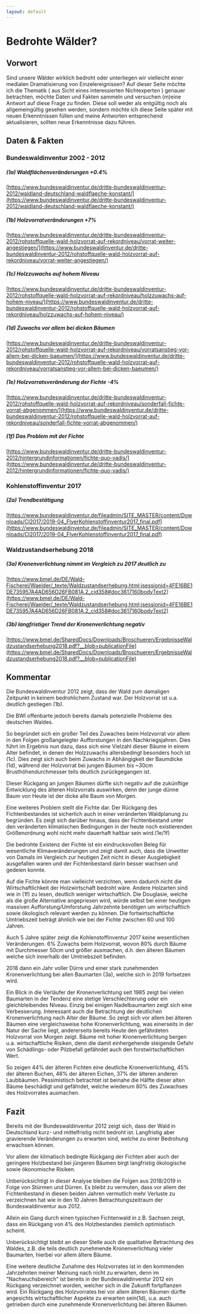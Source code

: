 ```yaml
---
layout: default
---
```


# Bedrohte Wälder?

## Vorwort

Sind unsere Wälder wirklich bedroht oder unterliegen wir vielleicht einer medialen Dramatisierung von Einzelereignissen?
Auf dieser Seite möchte ich die Thematik ( aus Sicht eines interessierten Nichtexperten ) genauer betrachten, möchte Daten und Fakten sammeln und versuchen (m)eine Antwort auf diese Frage zu finden.
Diese soll weder als entgültig noch als allgemeingültig gesehen werden, sondern möchte ich diese Seite später mit neuen Erkenntnissen füllen und meine Antworten entsprechend aktualisieren, sollten neue Erkenntnisse dazu führen.

## Daten & Fakten

### Bundeswaldinventur 2002 - 2012

##### (1a) Waldflächenveränderungen +0.4%
[https://www.bundeswaldinventur.de/dritte-bundeswaldinventur-2012/waldland-deutschland-waldflaeche-konstant/](https://www.bundeswaldinventur.de/dritte-bundeswaldinventur-2012/waldland-deutschland-waldflaeche-konstant/)

##### (1b) Holzvorratveränderungen +7%
[https://www.bundeswaldinventur.de/dritte-bundeswaldinventur-2012/rohstoffquelle-wald-holzvorrat-auf-rekordniveau/vorrat-weiter-angestiegen/](https://www.bundeswaldinventur.de/dritte-bundeswaldinventur-2012/rohstoffquelle-wald-holzvorrat-auf-rekordniveau/vorrat-weiter-angestiegen/)

##### (1c) Holzzuwachs auf hohem Niveau
[https://www.bundeswaldinventur.de/dritte-bundeswaldinventur-2012/rohstoffquelle-wald-holzvorrat-auf-rekordniveau/holzzuwachs-auf-hohem-niveau/](https://www.bundeswaldinventur.de/dritte-bundeswaldinventur-2012/rohstoffquelle-wald-holzvorrat-auf-rekordniveau/holzzuwachs-auf-hohem-niveau/)

##### (1d) Zuwachs vor allem bei dicken Bäumen
[https://www.bundeswaldinventur.de/dritte-bundeswaldinventur-2012/rohstoffquelle-wald-holzvorrat-auf-rekordniveau/vorratsanstieg-vor-allem-bei-dicken-baeumen/](https://www.bundeswaldinventur.de/dritte-bundeswaldinventur-2012/rohstoffquelle-wald-holzvorrat-auf-rekordniveau/vorratsanstieg-vor-allem-bei-dicken-baeumen/)

##### (1e) Holzvorratsveränderung der Fichte -4%
[https://www.bundeswaldinventur.de/dritte-bundeswaldinventur-2012/rohstoffquelle-wald-holzvorrat-auf-rekordniveau/sonderfall-fichte-vorrat-abgenommen/](https://www.bundeswaldinventur.de/dritte-bundeswaldinventur-2012/rohstoffquelle-wald-holzvorrat-auf-rekordniveau/sonderfall-fichte-vorrat-abgenommen/)

##### (1f) Das Problem mit der Fichte
[https://www.bundeswaldinventur.de/dritte-bundeswaldinventur-2012/hintergrundinformationen/fichte-quo-vadis/](https://www.bundeswaldinventur.de/dritte-bundeswaldinventur-2012/hintergrundinformationen/fichte-quo-vadis/)

### Kohlenstoffinventur 2017

##### (2a) Trendbestätigung
[https://www.bundeswaldinventur.de/fileadmin/SITE_MASTER/content/Downloads/CI2017/2019-04_FlyerKohlenstoffinventur2017_final.pdf](https://www.bundeswaldinventur.de/fileadmin/SITE_MASTER/content/Downloads/CI2017/2019-04_FlyerKohlenstoffinventur2017_final.pdf)

### Waldzustandserhebung 2018

##### (3a) Kronenverlichtung nimmt im Vergleich zu 2017 deutlich zu
[https://www.bmel.de/DE/Wald-Fischerei/Waelder/_texte/Waldzustandserhebung.html;jsessionid=4FE16BE1DE735957A4AD656D26FB081A.2_cid358#doc3617160bodyText2](https://www.bmel.de/DE/Wald-Fischerei/Waelder/_texte/Waldzustandserhebung.html;jsessionid=4FE16BE1DE735957A4AD656D26FB081A.2_cid358#doc3617160bodyText2)

##### (3b) langfristiger Trend der Kronenverlichtung negativ
[https://www.bmel.de/SharedDocs/Downloads/Broschueren/ErgebnisseWaldzustandserhebung2018.pdf?__blob=publicationFile](https://www.bmel.de/SharedDocs/Downloads/Broschueren/ErgebnisseWaldzustandserhebung2018.pdf?__blob=publicationFile)

## Kommentar

Die Bundeswaldinventur 2012 zeigt, dass der Wald zum damaligen Zeitpunkt in keinem bedrohlichem Zustand war. Der Holzvorrat ist u.a. deutlich gestiegen (1b).

Die BWI offenbarte jedoch bereits damals potenzielle Probleme des deutschen Waldes.

So begründet sich ein großer Teil des Zuwaches beim Holzvorrat vor allem in den Folgen großangelegter Aufforstungen in den Nachkriegsjahren. Dies führt im Ergebnis nun dazu, dass sich eine Vielzahl dieser Bäume in einem Alter befindet, in denen der Holzzuwachs altersbedingt besonders hoch ist (1c).
Dies zeigt sich auch beim Zuwachs in Abhängigkeit der Baumdicke (1d), während der Holzvorrat bei jungen Bäumen bis ~30cm Brusthöhendurchmesser teils deutlich zurückgegangen ist.

Dieser Rückgang an jungen Bäumen dürfte sich negativ auf die zukünftige Entwicklung des älteren Holzvorrats auswirken, denn der junge dünne Baum von Heute ist der dicke alte Baum von Morgen.

Eine weiteres Problem stellt die Fichte dar. Der Rückgang des Fichtenbestandes ist sicherlich auch in einer veränderten Waldplanung zu begründen. Es zeigt sich darüber hinaus, dass der Fichtenbestand unter den veränderten klimatischen Bedingungen in der heute noch existierenden Größenordnung wohl nicht mehr dauerhaft haltbar sein wird.(1e/1f)

Die bedrohte Existenz der Fichte ist ein eindrucksvollen Beleg für wesentliche Klimaveränderungen und zeigt damit auch, dass die Unwetter von Damals im Vergleich zur heutigen Zeit nicht in dieser Ausgiebigkeit ausgefallen waren und der Fichtenbestand darin besser wachsen und gedeien konnte.

Auf die Fichte könnte man vielleicht verzichten, wenn dadurch nicht die Wirtschaftlichkeit der Holzwirtschaft bedroht wäre. Andere Holzarten sind wie in (1f) zu lesen, deutlich weniger wirtschaftlich. Die Douglasie, welche als die große Alternative angepriesen wird, würde selbst bei einer heutigen massiven Aufforstung/Umforstung Jahrzehnte benötigen um wirtschaftlich sowie ökologisch relevant werden zu können. Die fortwirtschaftliche Umtriebszeit beträgt ähnlich wie bei der Fichte zwischen 60 und 100 Jahren.

Auch 5 Jahre später zeigt die Kohlenstoffinventur 2017 keine wesentlichen Veränderungen. 6% Zuwachs beim Holzvorrat, wovon 80% durch Bäume mit Durchmesser 50cm und größer ausmachen, d.h. den älteren Bäumen welche sich innerhalb der Umtriebszeit befinden.

2018 dann ein Jahr voller Dürre und einer stark zunehmenden Kronenverlichtung bei allen Baumarten (3a), welche sich in 2019 fortsetzen wird.

Ein Blick in die Verläufer der Kronenverlichtung seit 1985 zeigt bei vielen Baumarten in der Tendenz eine stetige Verschlechterung oder ein gleichbleibendes Niveau. Einzig bei einigen Nadelbaumarten zeigt sich eine Verbesserung. Interessant auch die Betrachtung der deutlichen Kronenverlichtung nach Alter der Bäume. So zeigt sich vor allem bei älteren Bäumen eine vergleichsweise hohe Kronenverlichtung, was einerseits in der Natur der Sache liegt, andererseits bereits Heute den gefährdeten Holzvorrat von Morgen zeigt. Bäume mit hoher Kronenverlichtung bergen u.a. wirtschaftliche Risiken, denn die damit einhergehende steigende Gefahr von Schädlings- oder Pilzbefall gefährdet auch den forstwirtschaftlichen Wert.

So zeigen 44% der älteren Fichten eine deutliche Kronenverlichtung, 45% der älteren Buchen, 48% der älteren Eichen, 37% der älteren anderen Laubbäumen. Pessimistisch betrachtet ist beinahe die Hälfte dieser alten Bäume beschädigt und gefährdet, welche wiederum 80% des Zuwachses des Holzvorrates ausmachen.


## Fazit

Bereits mit der Bundeswaldinventur 2012 zeigt sich, dass der Wald in Deutschland kurz- und mittelfristig nicht bedroht ist.
Langfristig aber gravierende Veränderungen zu erwarten sind, welche zu einer Bedrohung erwachsen können.

Vor allem der klimatisch bedingte Rückgang der Fichten aber auch der geringere Holzbestand bei jüngeren Bäumen birgt langfristig ökologische sowie ökonomische Risiken.

Unberücksichtigt in dieser Analyse bleiben die Folgen aus 2018/2019 in Folge von Stürmen und Dürren.
Es bleibt zu vermuten, dass vor allem der Fichtenbestand in diesen beiden Jahren vermutlich mehr Verluste zu verzeichnen hat wie in den 10 Jahren Betrachtungszeitraum der Bundeswaldinventur aus 2012.

Allein ein Gang durch einen typischen Fichtenwald in z.B. Sachsen zeigt, dass ein Rückgang von 4% des Holzbestandes ziemlich optimistisch scheint.

Unberücksichtigt bleibt an dieser Stelle auch die qualitative Betrachtung des Waldes, z.B. die teils deutlich zunehmende Kronenverlichtung vieler Baumarten, hierbei vor allem ältere Bäume.

Eine weitere deutliche Zunahme des Holzvorrates ist in den kommenden Jahrzehnten meiner Meinung nach nicht zu erwarten, denn im "Nachwuchsbereich" ist bereits in der Bundeswaldinventur 2012 ein Rückgang verzeichnet worden, welcher sich in die Zukunft fortpflanzen wird.
Ein Rückgang des Holzvorrates bei vor allem älteren Bäumen dürfte angesichts wirtschaftlicher Aspekte zu erwarten sein(1d), u.a. auch getrieben durch eine zunehmende Kronenverlichtung bei älteren Bäumen.
